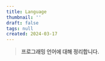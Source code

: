 ```yaml
---
title: Language
thumbnail: ''
draft: false
tags: null
created: 2024-03-17
---
```



 > 
 > **프로그래밍 언어에 대해 정리합니다.**
